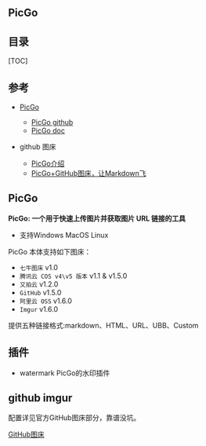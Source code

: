 ## PicGo

## 目录

[TOC]

## 参考

- [PicGo](https://molunerfinn.com/PicGo/)
  - [PicGo github](https://github.com/Molunerfinn/PicGo)
  - [PicGo doc](https://picgo.github.io/PicGo-Doc/)

- github 图床
  - [PicGo介绍](https://sunhwee.com/posts/1788dd4a.html)
  - [PicGo+GitHub图床，让Markdown飞](https://juejin.im/entry/5c4ec5aaf265da614420689f)

## PicGo

**PicGo: 一个用于快速上传图片并获取图片 URL 链接的工具**

- 支持Windows MacOS  Linux

PicGo 本体支持如下图床：

- `七牛图床` v1.0
- `腾讯云 COS v4\v5 版本` v1.1 & v1.5.0
- `又拍云` v1.2.0
- `GitHub` v1.5.0
- `阿里云 OSS` v1.6.0
- `Imgur` v1.6.0

提供五种链接格式:markdown、HTML、URL、UBB、Custom

## 插件

- watermark PicGo的水印插件

## github imgur

配置详见官方GitHub图床部分，靠谱没坑。

[GitHub图床](https://picgo.github.io/PicGo-Doc/zh/guide/config.html#github%E5%9B%BE%E5%BA%8A)

